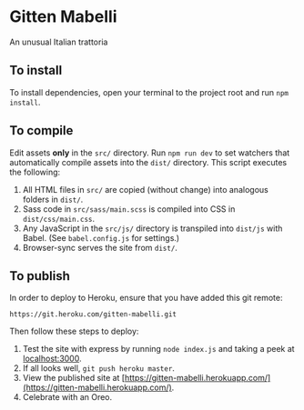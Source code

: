 # Gitten Mabelli
An unusual Italian trattoria

## To install

To install dependencies, open your terminal to the project root and run `npm install`.

## To compile

Edit assets **only** in the `src/` directory. Run `npm run dev` to set watchers that automatically compile assets into the `dist/` directory. This script executes the following:

1. All HTML files in `src/` are copied (without change) into analogous folders in `dist/`.
2. Sass code in `src/sass/main.scss` is compiled into CSS in `dist/css/main.css`.
3. Any JavaScript in the `src/js/` directory is transpiled into `dist/js` with Babel. (See `babel.config.js` for settings.)
4. Browser-sync serves the site from `dist/`.

## To publish

In order to deploy to Heroku, ensure that you have added this git remote:

`https://git.heroku.com/gitten-mabelli.git`

Then follow these steps to deploy:

1. Test the site with express by running `node index.js` and taking a peek at [localhost:3000](http://localhost:3000).
2. If all looks well, `git push heroku master`.
3. View the published site at [https://gitten-mabelli.herokuapp.com/](https://gitten-mabelli.herokuapp.com/).
4. Celebrate with an Oreo.
